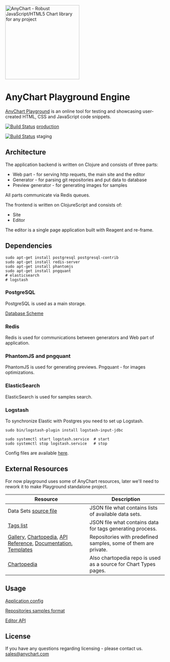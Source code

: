 [<img src="https://cdn.anychart.com/images/logo-transparent-segoe.png?2" width="234px" alt="AnyChart - Robust JavaScript/HTML5 Chart library for any project">](https://anychart.com)

# AnyChart Playground Engine

[AnyChart Playground](https://playground.anychart.com/) is an online tool for testing and showcasing user-created HTML, 
CSS and JavaScript code snippets. 


[![Build Status](https://travis-ci.com/AnyChart/playground.svg?token=ERMLfyrvWdA8g6gi11Vp&branch=master)](https://travis-ci.com/AnyChart/playground) 
[production](http://playground.anychart.com)

[![Build Status](https://travis-ci.com/AnyChart/playground.svg?token=ERMLfyrvWdA8g6gi11Vp&branch=staging)](https://travis-ci.com/AnyChart/playground) 
staging




## Architecture
The application backend is written on Clojure and consists of three parts:
* Web part - for serving http requets, the main site and the editor
* Generator - for parsing git repositories and put data to database
* Preview generator - for generating images for samples

All parts communicate via Redis queues.

The frontend is written on ClojureScript and consists of:
* Site
* Editor

The editor is a single page application built with Reagent and re-frame.



## Dependencies
```
sudo apt-get install postgresql postgresql-contrib
sudo apt-get install redis-server
sudo apt-get install phantomjs
sudo apt-get install pngquant
# elasticsearch
# logstash
```
### PostgreSQL
PostgreSQL is used as a main storage.

[Database Scheme](src/sql/scheme_postgre.sql)

### Redis
Redis is used for communications between generators and Web part of application.

### PhantomJS and pngquant
PhantomJS is used for generating previews. Pngquant - for images optimizations.

### ElasticSearch
ElasticSearch is used for samples search.

### Logstash
To synchronize Elastic with Postgres you need to set up Logstash.

```
sudo bin/logstash-plugin install logstash-input-jdbc

sudo systemctl start logstash.service  # start 
sudo systemctl stop logstash.service   # stop
```
Config files are available [here](https://github.com/AnyChart/servers-conf/tree/master/playground-server/logstash/conf.d).




## External Resources
For now playground uses some of AnyChart resources, later we'll need to rework it to make Playground standalone project.
  
| Resource | Description |
| ------------- | ------------- |
| Data Sets [source file](https://static.anychart.com/cdn/anydata/common/index.json)  | JSON file what contains lists of available data sets.|
| [Tags list](https://static.anychart.com/utility/tags_list.json)  | JSON file what contains data for tags generating process. |
| [Gallery](https://github.com/AnyChart/ACDVF-playground-samples), [Chartopedia](https://github.com/AnyChart/Chartopedia.git), [API Reference](https://github.com/AnyChart/api.anychart.com.git), [Documentation](https://github.com/AnyChart/docs.anychart.com.git), [Templates](https://github.com/AnyChart/playground-templates.git) | Repositories with predefined samples, some of them are private. |
| [Chartopedia](https://github.com/AnyChart/Chartopedia.git) | Also chartopedia repo is used as a source for Chart Types pages. |


## Usage

[Application config](doc/config.md)

[Repositories samples format](doc/format.md)

[Editor API](doc/api.md)



## License
If you have any questions regarding licensing - please contact us. <sales@anychart.com>
